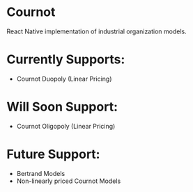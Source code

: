 # Cournot
React Native implementation of industrial organization models. 

# Currently Supports:
  - Cournot Duopoly (Linear Pricing)
  
# Will Soon Support:
  - Cournot Oligopoly (Linear Pricing)
  
# Future Support:
  - Bertrand Models
  - Non-linearly priced Cournot Models
